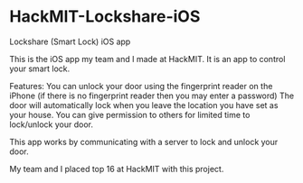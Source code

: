 HackMIT-Lockshare-iOS
=====================

Lockshare (Smart Lock) iOS app

This is the iOS app my team and I made at HackMIT.
It is an app to control your smart lock.

Features:
  You can unlock your door using the fingerprint reader on the iPhone (if there is no fingerprint reader then you may enter a password)
  The door will automatically lock when you leave the location you have set as your house.
  You can give permission to others for limited time to lock/unlock your door.
  
This app works by communicating with a server to lock and unlock your door.

My team and I placed top 16 at HackMIT with this project.
